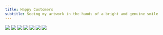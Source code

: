 ```yaml
---
title: Happy Customers
subtitle: Seeing my artwork in the hands of a bright and genuine smile is one of the best feelings in the world. Thank you to all who give my art a loving home.
---
```


<div class="gallery" data-columns="2">
	<img src="/images/happy-customers/happy-customers-1.jpeg">
    <img src="/images/happy-customers/happy-customers-2.jpeg">
    <img src="/images/happy-customers/happy-customers-3.jpeg">
    <img src="/images/happy-customers/happy-customers-4.jpeg">
    <img src="/images/happy-customers/happy-customers-5.jpeg">
    <img src="/images/happy-customers/happy-customers-6.jpeg">
    <img src="/images/happy-customers/happy-customers-7.jpeg">
</div>
